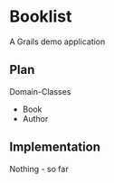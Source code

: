 Booklist
========

A Grails demo application 

Plan
--------------

Domain-Classes
* Book
* Author

Implementation
--------------

Nothing - so far
